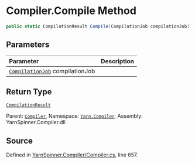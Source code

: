 # Compiler.Compile Method


```csharp
public static CompilationResult Compile(CompilationJob compilationJob)
```

## Parameters
|Parameter|Description|
|:---|:---|
|[`CompilationJob`](/api/csharp/yarn.compiler/compilationjob.md) compilationJob||
## Return Type
[`CompilationResult`](/api/csharp/yarn.compiler/compilationresult.md)


<div class="class-metadata">

Parent: [`Compiler`](/api/csharp/yarn.compiler/compiler.md), Namespace: [`Yarn.Compiler`](/api/csharp/yarn.compiler/README.md), Assembly: YarnSpinner.Compiler.dll
</div>

## Source
Defined in [YarnSpinner.Compiler/Compiler.cs](https://github.com/YarnSpinnerTool/YarnSpinner//blob/develop/YarnSpinner.Compiler/Compiler.cs#L657), line 657.

